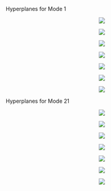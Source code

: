 <p>Hyperplanes for Mode 1 </p>
<p align="center"> <img src= 'all_figs/Hyperplanes DLGN, Run = 1, Epoch = 00000, Step = 000_m1.png' /> </p>
<p align="center"> <img src= 'all_figs/Hyperplanes DLGN, Run = 1, Epoch = 02000, Step = 010_m1.png' /> </p>
<p align="center"> <img src= 'all_figs/Hyperplanes DLGN, Run = 1, Epoch = 03000, Step = 010_m1.png' /> </p>
<p align="center"> <img src= 'all_figs/Hyperplanes DLGN, Run = 1, Epoch = 04000, Step = 010_m1.png' /> </p>
<p align="center"> <img src= 'all_figs/Hyperplanes DLGN, Run = 1, Epoch = 05000, Step = 010_m1.png' /> </p>
<p align="center"> <img src= 'all_figs/Hyperplanes DLGN, Run = 1, Epoch = 06000, Step = 010_m1.png' /> </p>
<p align="center"> <img src= 'all_figs/Hyperplanes DLGN, Run = 1, Epoch = 07000, Step = 010_m1.png' /> </p>
<p>Hyperplanes for Mode 21 </p>
<p align="center"> <img src= 'all_figs/Hyperplanes DLGN, Run = 1, Epoch = 00000, Step = 000.png' /> </p>
<p align="center"> <img src= 'all_figs/Hyperplanes DLGN, Run = 1, Epoch = 02000, Step = 010.png' /> </p>
<p align="center"> <img src= 'all_figs/Hyperplanes DLGN, Run = 1, Epoch = 03000, Step = 010.png' /> </p>
<p align="center"> <img src= 'all_figs/Hyperplanes DLGN, Run = 1, Epoch = 04000, Step = 010.png' /> </p>
<p align="center"> <img src= 'all_figs/Hyperplanes DLGN, Run = 1, Epoch = 05000, Step = 010.png' /> </p>
<p align="center"> <img src= 'all_figs/Hyperplanes DLGN, Run = 1, Epoch = 06000, Step = 010.png' /> </p>
<p align="center"> <img src= 'all_figs/Hyperplanes DLGN, Run = 1, Epoch = 07000, Step = 010.png' /> </p>
